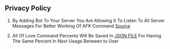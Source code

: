 ## Privacy Policy

1. By Adding Bot To Your Server You Are Allowing It To Listen To All Server Messages For Better Working Of AFK Command [Source](https://github.com/hadiazt/SoSiS-v2/blob/main/events/messageCreate.js)

2. All Of Love Command Percents Will Be Saved In [JSON FILE](https://github.com/hadiazt/SoSiS-v2/blob/main/data/love.json) For Having The Same Percent In Next Usage Between to User